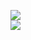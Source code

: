 [![](https://img.shields.io/badge/Made%20With-Github%20Spray-lightgrey.svg?style=for-the-badge&logo=github)](https://github.com/Annihil/github-spray#22976)  
[![](https://i.imgur.com/2DrTn0Z.gif)](https://github.com/Annihil/github-spray)